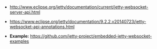 - http://www.eclipse.org/jetty/documentation/current/jetty-websocket-server-api.html
- https://www.eclipse.org/jetty/documentation/9.2.2.v20140723/jetty-websocket-api-annotations.html

- **Example:** https://github.com/jetty-project/embedded-jetty-websocket-examples